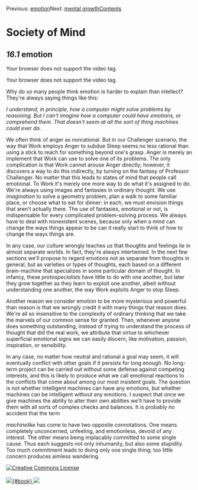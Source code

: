 <div class="chapnav">

<span class="prev">Previous: [emotion](./som-16.html)</span><span
class="next">Next: [mental growth](./som-16.2.html)</span><span
class="contents">[Contents](index.html)</span>
<div class="titlebar">

Society of Mind
===============

</div>

</div>

*16.1* emotion
--------------

Your browser does not support the video tag.

Your browser does not support the video tag.

Why do so many people think emotion is harder to explain than intellect?
They're always saying things like this:

*I understand, in principle, how a computer might solve problems by
reasoning. But I can't imagine how a computer could have emotions, or
comprehend them. That doesn't seem at all the sort of thing machines
could ever do.*

We often think of anger as nonrational. But in our Challenger scenario,
the way that Work employs Anger to subdue Sleep seems no less rational
than using a stick to reach for something beyond one's grasp. Anger is
merely an implement that Work can use to solve one of its problems. The
only complication is that Work cannot arouse Anger directly; however, it
discovers a way to do this indirectly, by turning on the fantasy of
Professor Challenger. No matter that this leads to states of mind that
people call emotional. To Work it's merely one more way to do what it's
assigned to do. We're always using images and fantasies in ordinary
thought. We use *imagination* to solve a geometry problem, plan a walk
to some familiar place, or choose what to eat for dinner: in each, we
must envision things that aren't actually there. The use of fantasies,
emotional or not, is indispensable for every complicated problem-solving
process. We always have to deal with nonexistent scenes, because only
when a mind can change the ways things appear to be can it really start
to think of how to change the ways things are.

In any case, our culture wrongly teaches us that thoughts and feelings
lie in almost separate worlds. In fact, they're always intertwined. In
the next few sections we'll propose to regard emotions not as separate
from thoughts in general, but as varieties or types of thoughts, each
based on a different brain-machine that specializes in some particular
domain of thought. In infancy, these *protospecialists* have little to
do with one another, but later they grow together as they learn to
exploit one another, albeit without understanding one another, the way
Work exploits Anger to stop Sleep.

Another reason we consider emotion to be more mysterious and powerful
than reason is that we wrongly credit it with many things that reason
does. We're all so insensitive to the complexity of ordinary thinking
that we take the marvels of our common sense for granted. Then, whenever
anyone does something outstanding, instead of trying to understand the
process of thought that did the real work, we attribute that virtue to
whichever superficial emotional signs we can easily discern, like
motivation, passion, inspiration, or sensibility.

In any case, no matter how neutral and rational a goal may seem, it will
eventually conflict with other goals if it persists for long enough. No
long-term project can be carried out without some defense against
competing interests, and this is likely to produce what we call
emotional reactions to the conflicts that come about among our most
insistent goals. The question is not whether intelligent machines can
have any emotions, but whether machines can be intelligent without any
emotions. I suspect that once we give machines the ability to alter
their own abilities we'll have to provide them with all sorts of complex
checks and balances. It is probably no accident that the term

*machinelike* has come to have two opposite connotations. One means
completely unconcerned, unfeeling, and emotionless, devoid of any
interest. The other means being implacably committed to some single
cause. Thus each suggests not only inhumanity, but also some stupidity.
Too much commitment leads to doing only one single thing; too little
concern produces aimless wandering.

<div class="footer">

[![Creative Commons
License](http://i.creativecommons.org/l/by-nc-sa/3.0/80x15.png)](http://creativecommons.org/licenses/by-nc-sa/3.0/deed.en_US)\
\
[![](./images/som_book.jpeg){#book}
![](./images/a_logo_17.gif)](http://www.amazon.com/gp/product/0671657135?ie=UTF8&camp=1789&creativeASIN=0671657135&linkCode=xm2&tag=marvinminsky)

</div>
